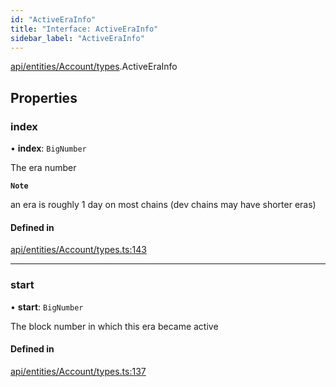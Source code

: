 ```yaml
---
id: "ActiveEraInfo"
title: "Interface: ActiveEraInfo"
sidebar_label: "ActiveEraInfo"
---
```


[api/entities/Account/types](../../../../../../modules/API/Entities/Account/Types/Types.md).ActiveEraInfo

## Properties

### index

• **index**: `BigNumber`

The era number

**`Note`**

an era is roughly 1 day on most chains (dev chains may have shorter eras)

#### Defined in

[api/entities/Account/types.ts:143](https://github.com/PolymeshAssociation/polymesh-sdk/blob/f8a937f04/src/api/entities/Account/types.ts#L143)

___

### start

• **start**: `BigNumber`

The block number in which this era became active

#### Defined in

[api/entities/Account/types.ts:137](https://github.com/PolymeshAssociation/polymesh-sdk/blob/f8a937f04/src/api/entities/Account/types.ts#L137)
